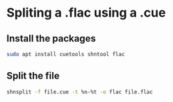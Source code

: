 # Spliting a .flac using a .cue

## Install the packages
```bash
sudo apt install cuetools shntool flac
```

## Split the file
```bash
shnsplit -f file.cue -t %n-%t -o flac file.flac
```